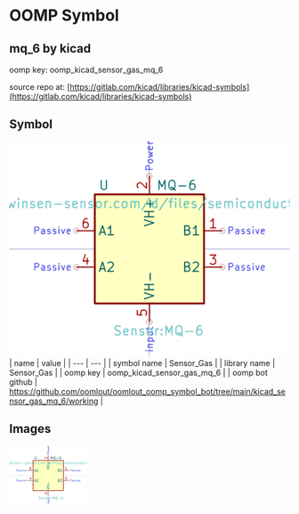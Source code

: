 # OOMP Symbol  
## mq_6  by kicad  
  
oomp key: oomp_kicad_sensor_gas_mq_6  
  
source repo at: [https://gitlab.com/kicad/libraries/kicad-symbols](https://gitlab.com/kicad/libraries/kicad-symbols)  
## Symbol  
  
[![working.png](working_600.png)](working.png)  
| name | value | 
| --- | --- | 
| symbol name | Sensor_Gas | 
| library name | Sensor_Gas | 
| oomp key | oomp_kicad_sensor_gas_mq_6 | 
| oomp bot github | https://github.com/oomlout/oomlout_oomp_symbol_bot/tree/main/kicad_sensor_gas_mq_6/working | 
## Images  
  
[![working.png](working_140.png)](working.png)  
